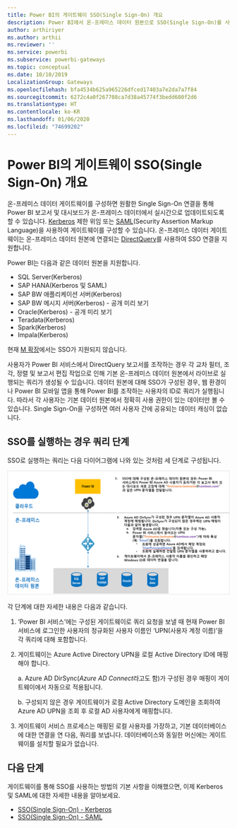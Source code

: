 ```yaml
---
title: Power BI의 게이트웨이 SSO(Single Sign-On) 개요
description: Power BI에서 온-프레미스 데이터 원본으로 SSO(Single Sign-On)를 사용하도록 게이트웨이 구성
author: arthiriyer
ms.author: arthii
ms.reviewer: ''
ms.service: powerbi
ms.subservice: powerbi-gateways
ms.topic: conceptual
ms.date: 10/10/2019
LocalizationGroup: Gateways
ms.openlocfilehash: bfa4534b625a965226dfced17403a7e2da7a7f84
ms.sourcegitcommit: 6272c4a0f267708ca7d38a45774f3bedd680f2d6
ms.translationtype: HT
ms.contentlocale: ko-KR
ms.lasthandoff: 01/06/2020
ms.locfileid: "74699202"
---
```

# <a name="overview-of-single-sign-on-sso-for-gateways-in-power-bi"></a>Power BI의 게이트웨이 SSO(Single Sign-On) 개요

온-프레미스 데이터 게이트웨이를 구성하면 원활한 Single Sign-On 연결을 통해 Power BI 보고서 및 대시보드가 온-프레미스 데이터에서 실시간으로 업데이트되도록 할 수 있습니다. [Kerberos](service-gateway-sso-kerberos.md) 제한 위임 또는 [SAML](service-gateway-sso-saml.md)(Security Assertion Markup Language)을 사용하여 게이트웨이를 구성할 수 있습니다. 온-프레미스 데이터 게이트웨이는 온-프레미스 데이터 원본에 연결되는 [DirectQuery](desktop-directquery-about.md)를 사용하여 SSO 연결을 지원합니다.

Power BI는 다음과 같은 데이터 원본을 지원합니다.

* SQL Server(Kerberos)
* SAP HANA(Kerberos 및 SAML)
* SAP BW 애플리케이션 서버(Kerberos)
* SAP BW 메시지 서버(Kerberos) - 공개 미리 보기
* Oracle(Kerberos) - 공개 미리 보기
* Teradata(Kerberos)
* Spark(Kerberos)
* Impala(Kerberos)

현재 [M 확장](https://github.com/microsoft/DataConnectors/blob/master/docs/m-extensions.md)에서는 SSO가 지원되지 않습니다.

사용자가 Power BI 서비스에서 DirectQuery 보고서를 조작하는 경우 각 교차 필터, 조각, 정렬 및 보고서 편집 작업으로 인해 기본 온-프레미스 데이터 원본에서 라이브로 실행되는 쿼리가 생성될 수 있습니다. 데이터 원본에 대해 SSO가 구성된 경우, 웹 환경이나 Power BI 모바일 앱을 통해 Power BI를 조작하는 사용자의 ID로 쿼리가 실행됩니다. 따라서 각 사용자는 기본 데이터 원본에서 정확히 사용 권한이 있는 데이터만 볼 수 있습니다. Single Sign-On을 구성하면 여러 사용자 간에 공유되는 데이터 캐싱이 없습니다.

## <a name="query-steps-when-running-sso"></a>SSO를 실행하는 경우 쿼리 단계

SSO로 실행하는 쿼리는 다음 다이어그램에 나와 있는 것처럼 세 단계로 구성됩니다.

![SSO 쿼리 단계](media/service-gateway-sso-overview/sso-query-steps.png)

각 단계에 대한 자세한 내용은 다음과 같습니다.

1. ‘Power BI 서비스’에는 구성된 게이트웨이로 쿼리 요청을 보낼 때 현재 Power BI 서비스에 로그인한 사용자의 정규화된 사용자 이름인 ‘UPN(사용자 계정 이름)’을 각 쿼리에 대해 포함합니다. 

2. 게이트웨이는 Azure Active Directory UPN을 로컬 Active Directory ID에 매핑해야 합니다.

   a. Azure AD DirSync(*Azure AD Connect*라고도 함)가 구성된 경우 매핑이 게이트웨이에서 자동으로 적용됩니다.

   b.  구성되지 않은 경우 게이트웨이가 로컬 Active Directory 도메인을 조회하여 Azure AD UPN을 조회 후 로컬 AD 사용자에게 매핑합니다.

3. 게이트웨이 서비스 프로세스는 매핑된 로컬 사용자를 가장하고, 기본 데이터베이스에 대한 연결을 연 다음, 쿼리를 보냅니다. 데이터베이스와 동일한 머신에는 게이트웨이를 설치할 필요가 없습니다.

## <a name="next-steps"></a>다음 단계

게이트웨이를 통해 SSO를 사용하는 방법의 기본 사항을 이해했으면, 이제 Kerberos 및 SAML에 대한 자세한 내용을 알아보세요.

* [SSO(Single Sign-On) - Kerberos](service-gateway-sso-kerberos.md)
* [SSO(Single Sign-On) - SAML](service-gateway-sso-saml.md)
